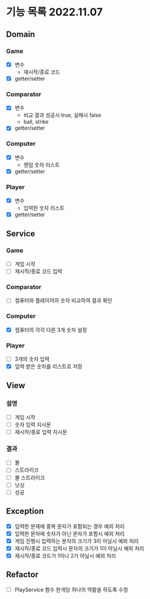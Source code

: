 # 기능 목록 2022.11.07
## Domain
### Game
- [X] 변수
  - 재시작/종료 코드
- [X] getter/setter

### Comparator
- [X] 변수
  - 비교 결과 성공시 true, 실패시 false
  - ball, strike
- [X] getter/setter

### Computer
- [X] 변수
  - 랜덤 숫자 리스트
- [X] getter/setter

### Player
- [X] 변수
  - 입력한 숫자 리스트
- [X] getter/setter

## Service
### Game  
- [ ] 게임 시작
- [ ] 재시작/종료 코드 입력

### Comparator
- [ ] 컴퓨터와 플레이어의 숫자 비교하여 결과 확인

### Computer 
- [X] 컴퓨터의 각각 다른 3개 숫자 설정

### Player
- [ ] 3개의 숫자 입력
- [X] 입력 받은 숫자를 리스트로 저장

## View
### 설명
- [ ] 게임 시작
- [ ] 숫자 입력 지시문
- [ ] 재시작/종료 입력 지시문

### 결과
- [ ] 볼
- [ ] 스트라이크
- [ ] 볼 스트라이크
- [ ] 낫싱
- [ ] 성공

## Exception
- [X] 입력한 문제에 중복 문자가 포함되는 경우 예외 처리
- [X] 입력한 문자에 숫자가 아닌 문자가 포함시 예외 처리
- [X] 게임 진행시 입력하는 문자의 크기가 3이 아닐시 예외 처리
- [X] 재시작/종료 코드 입력시 문자의 크기가 1이 아닐시 예외 처리
- [X] 재시작/종료 코드가 1이나 2가 아닐시 예외 처리

## Refactor
- [ ] PlayService 함수 한개당 하나의 역활을 하도록 수정